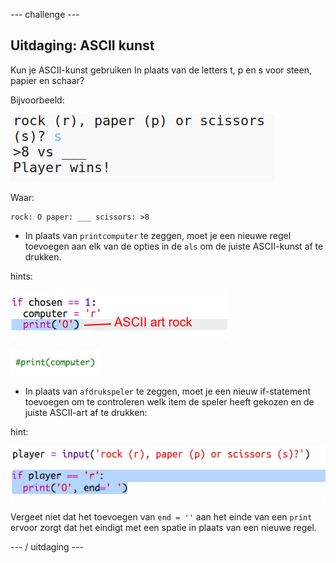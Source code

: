 \--- challenge \---

## Uitdaging: ASCII kunst

Kun je ASCII-kunst gebruiken In plaats van de letters t, p en s voor steen, papier en schaar?

Bijvoorbeeld:

![screenshot](images/rps-ascii-challenge.png)

Waar:

    rock: O paper: ___ scissors: >8
    

+ In plaats van `printcomputer` te zeggen, moet je een nieuwe regel toevoegen aan elk van de opties in de `als` om de juiste ASCII-kunst af te drukken. 

hints:

![screenshot](images/rps-ascii-rock.png)

![screenshot](images/rps-comment-computer.png)

+ In plaats van `afdrukspeler` te zeggen, moet je een nieuw if-statement toevoegen om te controleren welk item de speler heeft gekozen en de juiste ASCII-art af te drukken:

hint:

![screenshot](images/rps-player-ascii.png)

Vergeet niet dat het toevoegen van `end = ''` aan het einde van een `print` ervoor zorgt dat het eindigt met een spatie in plaats van een nieuwe regel.

\--- / uitdaging \---